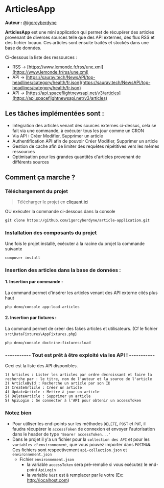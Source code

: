 # ArticlesApp

**Auteur :** [@igorcyberdyne](https://github.com/igorcyberdyne)

**ArticlesApp** est une mini application qui permet de récupérer des articles provenant de diverses sources telle que des
API externes, des flux RSS et des fichier locaux.
Ces articles sont ensuite traités et stockés dans une base de données.

Ci-dessous la liste des ressources :
- RSS -> [https://www.lemonde.fr/rss/une.xml](https://www.lemonde.fr/rss/une.xml)
- API -> [https://saurav.tech/NewsAPI/top-headlines/category/health/fr.json](https://saurav.tech/NewsAPI/top-headlines/category/health/fr.json)
- API -> [https://api.spaceflightnewsapi.net/v3/articles](https://api.spaceflightnewsapi.net/v3/articles)

## Les tâches implémentées sont :
- Intégration des articles venant des sources externes ci-dessus, cela se fait via une commande, à exécuter tous les jour comme un CRON
- Via API : Créer Modifier, Supprimer un article
- Authentification API afin de pouvoir Créer Modifier, Supprimer un article
- Gestion de cache afin de limiter des requêtes répétitives vers les mêmes ressources
- Optimisation pour les grandes quantités d'articles provenant de différents sources

## Comment ça marche ?
###  Téléchargement du projet
> Télécharger le projet en [cliquant ici](https://github.com/igorcyberdyne/article-application.git)

OU exécuter la commande ci-dessous dans la console

    git clone https://github.com/igorcyberdyne/article-application.git

###  Installation des composants du projet
Une fois le projet installé, exécuter à la racine du projet la commande suivante

    composer install

### Insertion des articles dans la base de données :

#### 1. Insertion par commande :
La command permet d'insérer les articles venant des API externe cités plus haut

    php demo/console app:load-articles


#### 2. Insertion par fixtures :
La command permet de créer des fakes articles et utilisateurs. (Cf le fichier `src\DataFixtures\AppFixtures.php`)

    php demo/console doctrine:fixtures:load


### ----------- Tout est prêt à être exploité via les API ! -----------

Ceci est la liste des API disponibles.

    1) Articles : Lister les articles par ordre décroissant et faire la recherche par : le titre, nom de l'auteur et la source de l'article
    2) ArticleById : Recherche un article par son ID
    3) CreateArticle : Créer un article
    4) UpdateArticle : Mettre à jour un article
    5) DeleteArticle : Supprimer un article
    5) ApiLogin : Se connecter à l'API pour obtenir un accessToken


### Notez bien 
- Pour utiliser les end-points sur les méthodes `DELETE`, `POST` et `PUT`, il faudra récupérer le `accessToken` de connexion
  et envoyer l'autorisation dans le header de type `'Bearer accessToken...'`
- Dans le projet il y'a un fichier pour la `collection des API` et pour les `variables d'environnement`,
que vous pouvez importer dans `POSTMAN`. 
Ces fichiers sont respectivement `api-collection.json` et `environnement.json` 
  - Fichier `environnement.json`
    - la variable `accessToken` sera pré-remplie si vous exécutez le end-point `ApiLogin`
    - la variable `host` est à remplacer par le votre (Ex: http://localhost.com)
